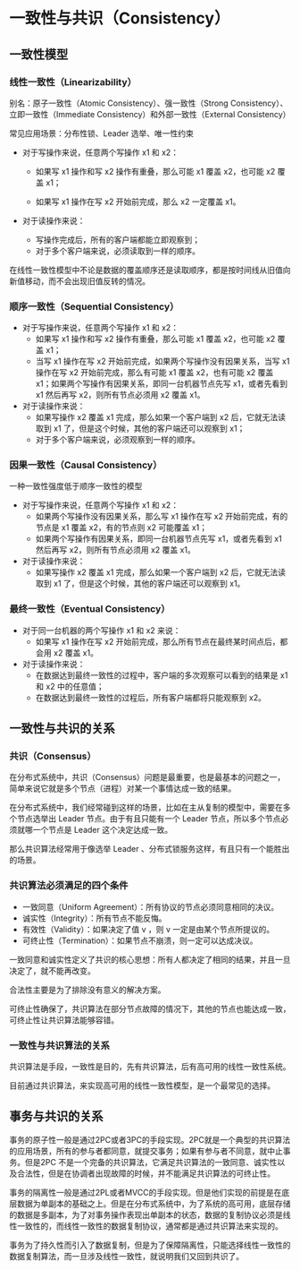 # 一致性与共识（Consistency）

## 一致性模型

### 线性一致性（Linearizability）

别名：原子一致性（Atomic Consistency）、强一致性（Strong Consistency）、立即一致性（Immediate Consistency）和外部一致性（External Consistency）

常见应用场景：分布性锁、Leader 选举、唯一性约束

* 对于写操作来说，任意两个写操作 x1 和 x2：

  * 如果写 x1 操作和写 x2 操作有重叠，那么可能 x1 覆盖 x2，也可能 x2 覆盖 x1；

  * 如果写 x1 操作在写 x2 开始前完成，那么 x2 一定覆盖 x1。

* 对于读操作来说：
  * 写操作完成后，所有的客户端都能立即观察到；
  * 对于多个客户端来说，必须读取到一样的顺序。

在线性一致性模型中不论是数据的覆盖顺序还是读取顺序，都是按时间线从旧值向新值移动，而不会出现旧值反转的情况。

### 顺序一致性（Sequential Consistency）

* 对于写操作来说，任意两个写操作 x1 和 x2：
  * 如果写 x1 操作和写 x2 操作有重叠，那么可能 x1 覆盖 x2，也可能 x2 覆盖 x1；
  * 当写 x1 操作在写 x2 开始前完成，如果两个写操作没有因果关系，当写 x1 操作在写 x2 开始前完成，那么有可能 x1 覆盖 x2，也有可能 x2 覆盖 x1；如果两个写操作有因果关系，即同一台机器节点先写 x1，或者先看到 x1 然后再写 x2，则所有节点必须用 x2 覆盖 x1。
* 对于读操作来说：
  * 如果写操作 x2 覆盖 x1 完成，那么如果一个客户端到 x2 后，它就无法读取到 x1 了，但是这个时候，其他的客户端还可以观察到 x1；
  * 对于多个客户端来说，必须观察到一样的顺序。

### 因果一致性（Causal Consistency）

一种一致性强度低于顺序一致性的模型

* 对于写操作来说，任意两个写操作 x1 和 x2：
  * 如果两个写操作没有因果关系，那么写 x1 操作在写 x2 开始前完成，有的节点是 x1 覆盖 x2，有的节点则 x2 可能覆盖 x1；
  * 如果两个写操作有因果关系，即同一台机器节点先写 x1，或者先看到 x1 然后再写 x2，则所有节点必须用 x2 覆盖 x1。
* 对于读操作来说：
  * 如果写操作 x2 覆盖 x1 完成，那么如果一个客户端到 x2 后，它就无法读取到 x1 了，但是这个时候，其他的客户端还可以观察到 x1。

### 最终一致性（Eventual Consistency）

* 对于同一台机器的两个写操作 x1 和 x2 来说：
  * 如果写 x1 操作在写 x2 开始前完成，那么所有节点在最终某时间点后，都会用 x2 覆盖 x1。
* 对于读操作来说：
  * 在数据达到最终一致性的过程中，客户端的多次观察可以看到的结果是 x1 和 x2 中的任意值；
  * 在数据达到最终一致性的过程后，所有客户端都将只能观察到 x2。

## 一致性与共识的关系

### 共识（Consensus）

在分布式系统中，共识（Consensus）问题是最重要，也是最基本的问题之一，简单来说它就是多个节点（进程）对某一个事情达成一致的结果。

在分布式系统中，我们经常碰到这样的场景，比如在主从复制的模型中，需要在多个节点选举出 Leader 节点。由于有且只能有一个 Leader 节点，所以多个节点必须就哪一个节点是 Leader 这个决定达成一致。

那么共识算法经常用于像选举 Leader 、分布式锁服务这样，有且只有一个能胜出的场景。

### 共识算法必须满足的四个条件

* 一致同意（Uniform Agreement）：所有协议的节点必须同意相同的决议。
* 诚实性（Integrity）：所有节点不能反悔。
* 有效性（Validity）：如果决定了值 v ，则 v 一定是由某个节点所提议的。
* 可终止性（Termination）：如果节点不崩溃，则一定可以达成决议。

一致同意和诚实性定义了共识的核心思想：所有人都决定了相同的结果，并且一旦决定了，就不能再改变。

合法性主要是为了排除没有意义的解决方案。

可终止性确保了，共识算法在部分节点故障的情况下，其他的节点也能达成一致，可终止性让共识算法能够容错。

### 一致性与共识算法的关系

共识算法是手段，一致性是目的，先有共识算法，后有高可用的线性一致性系统。

目前通过共识算法，来实现高可用的线性一致性模型，是一个最常见的选择。

## 事务与共识的关系

事务的原子性一般是通过2PC或者3PC的手段实现。2PC就是一个典型的共识算法的应用场景，所有的参与者都同意，就提交事务；如果有参与者不同意，就中止事务。但是2PC 不是一个完备的共识算法，它满足共识算法的一致同意、诚实性以及合法性，但是在协调者出现故障的时候，并不能满足共识算法的可终止性。

事务的隔离性一般是通过2PL或者MVCC的手段实现。但是他们实现的前提是在底层数据为单副本的基础之上。但是在分布式系统中，为了系统的高可用，底层存储的数据是多副本，为了对事务操作表现出单副本的状态，数据的复制协议必须是线性一致性的，而线性一致性的数据复制协议，通常都是通过共识算法来实现的。

事务为了持久性而引入了数据复制，但是为了保障隔离性，只能选择线性一致性的数据复制算法，而一旦涉及线性一致性，就说明我们又回到共识了。